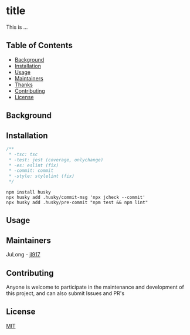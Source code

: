 # title

This is ...



## Table of Contents

- [Background](#background)
- [Installation](#installation)
- [Usage](#usage)
- [Maintainers](#maintainers)
- [Thanks](#thanks)
- [Contributing](#contributing)
- [License](#license)



## Background




## Installation

```js
/**
 * -tsc: tsc
 * -test: jest (coverage, onlychange)
 * -es: eslint (fix)
 * -commit: commit
 * -style: stylelint (fix)
 */
```

```
npm install husky
npx husky add .husky/commit-msg 'npx jcheck --commit'
npx husky add .husky/pre-commit "npm test && npm lint"

```


## Usage





## Maintainers

JuLong - [jl917](https://github.com/jl917)



## Contributing

Anyone is welcome to participate in the maintenance and development of this project, and can also submit Issues and PR's



## License

[MIT](https://github.com/jl917/jchecker/blob/master/LICENSE)
